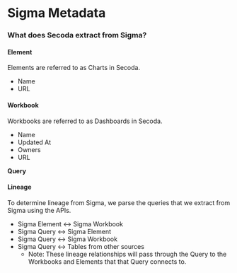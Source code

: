 # Sigma Metadata

### What does Secoda extract from Sigma?

#### Element

Elements are referred to as Charts in Secoda.

* Name
* URL

#### Workbook

Workbooks are referred to as Dashboards in Secoda.

* Name
* Updated At
* Owners
* URL

**Query**

#### Lineage

To determine lineage from Sigma, we parse the queries that we extract from Sigma using the APIs.&#x20;

* Sigma Element <-> Sigma Workbook
* Sigma Query <-> Sigma Element
* Sigma Query <-> Sigma Workbook
* Sigma Query <-> Tables from other sources
  * Note: These lineage relationships will pass through the Query to the Workbooks and Elements that that Query connects to.&#x20;

